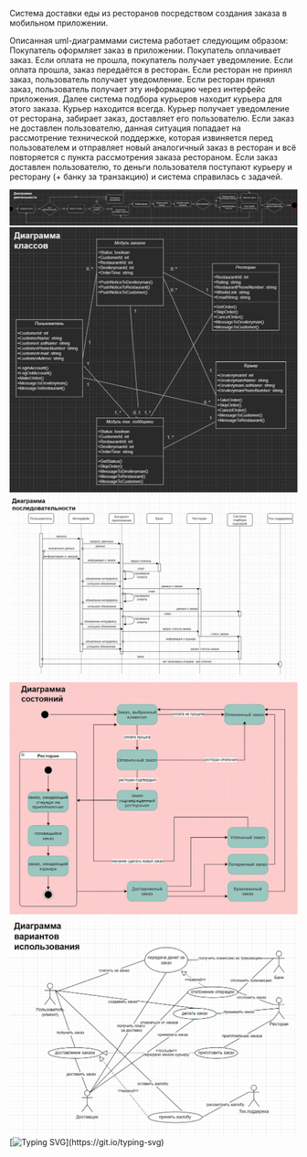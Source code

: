 Система доставки еды из ресторанов посредством создания заказа в мобильном приложении.

Описанная uml-диаграммами система работает следующим образом:
Покупатель оформляет заказ в приложении. 
Покупатель оплачивает заказ. Если оплата не прошла, покупатель получает уведомление. Если оплата прошла, заказ передаётся в ресторан. Если ресторан не принял заказ, пользователь получает уведомление. Если ресторан принял заказ, пользователь получает эту информацию через интерфейс приложения.
Далее система подбора курьеров находит курьера для этого заказа. Курьер находится всегда.
Курьер получает уведомление от ресторана, забирает заказ, доставляет его пользователю.
Если заказ не доставлен пользователю, данная ситуация попадает на рассмотрение технической поддержке, которая извиняется перед пользователем и отправляет новый аналогичный заказ в ресторан и всё повторяется с пункта рассмотрения заказа рестораном.
Если заказ доставлен пользователю, то деньги пользователя поступают курьеру и ресторану (+ банку за транзакцию) и система справилась с задачей.

![](https://github.com/YoungCucumber/TZ3/blob/master/Диаграмма%20деятельности.jpg)
![](https://github.com/YoungCucumber/TZ3/blob/master/Диаграмма%20классов.jpg)
![](https://github.com/YoungCucumber/TZ3/blob/master/Диаграмма%20последовательности.jpg)
![](https://github.com/YoungCucumber/TZ3/blob/master/Диаграмма%20состояний.jpg)
![](https://github.com/YoungCucumber/TZ3/blob/master/Диаграмма_вариантов_использования.jpg)
[![Typing SVG](https://readme-typing-svg.herokuapp.com?color=%2336BCF7&lines=Внимание!+Спасибо+за+внимание!)](https://git.io/typing-svg)
